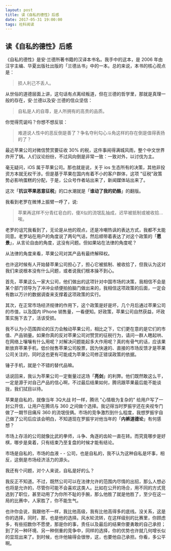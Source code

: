 ```yaml
---
layout: post
title: 读《自私的德性》后感
date: 2017-05-31 19:00:00
tags: 社科阅读
--- 
```


## 读《自私的德性》后感

《自私的德性》是安·兰德所著书籍的汉译本书名。我手中的这本，是 2006 年由汪宇主编、华夏出版社出版的「兰德丛书」中的一本。总的来说，本书的核心观点是：

> 损人利己不丢人。

从世俗的道德层面上讲，这句话有点离经叛道，但在兰德的哲学里，那就是真理一般的存在，安·兰德以及安·兰德的信众坚信：

> 自私是人的自尊，是人所拥有的高贵的品质。

你觉得荒诞吗？你想不想反驳：

> 难道说人性中的恶反倒是善了？争名夺利勾心斗角这样的存在倒是值得表扬的了？

最近苹果公司对微信赞赏要征收 30% 的税，这件事闹得满城风雨，整个中文世界炸开了锅。人们议论纷纷，不过风向倒是非常一致：一致对外，以讨伐为主。

毫无疑问，iOS 属于苹果公司。那也就是说，关于 ios 生态所有的决策，其他非投资方本就无权干涉。但是基于苹果在国内有着不小的客户群体，这项 "征税"政策势必影响蛋糕的分配，于是，公众号作者站出来了，新闻媒体站出来了。

这次「**抗议苹果恶意征税**」的口水潮就是「**谁动了我的奶酪**」的翻版。

我看到老罗在微博上振臂一呼了，说:

> 苹果再这样不分青红皂白的，傻X似的流氓乱抽成，迟早被抵制或被收拾...唉。

老罗的诅咒我看到了，无论是从他的观点，还是冷嘲热讽的表达方式，我都不太能同意。老罗站在用户的角度说了两句气话，然后顺带着表达了对这个政策的「**愿景**」，从言论自由的角度，这没有问题。但如果站在法律的角度呢？

从法律的角度来看，苹果公司对其产品有最终解释权。

也许这时候有人开始替苹果公司担心了，担心它被抵制、被收拾了，但我认为这对我们来说根本没有什么问题，或者说我们根本操不到心。

首先，苹果这么一家大公司，他们做出的这项针对中国市场的决策，我相信不会是某个部门领导为了冲冲业绩便拍拍脑门做出来的，我相信这项政策的后面，一定会有数以万计的数据调查来支撑着这项政策的实行。

其次，在正常市场经济规律的作用下，这个政策是好是坏，几个月后通过苹果公司的市值，以及国内 IPhone 销售量，一看便知。好政策，苹果公司自然获益，坏政策实施下去了，活该受损。

我不认为小范围舆论的压力会触动苹果公司，相比之下，它们更在意的是它们的市值、产品销量。如果你真的反对苹果公司对赞赏的征税行为，请问一群人瞎起哄、在网络上嚷嚷有什么用呢？对解决问题能起多大作用呢？真的有骨气的话，应该果断放弃苹果手机，低价抛售苹果公司股票，因为快速的、直接的市场反馈才是苹果公司关注的，同时这也更有可能成为苹果公司修正错误政策的依据。

锤子手机，就是个不错的替代品嘛。

话说回来，我认为苹果公司一定衡量过这场「**亮剑**」的利弊。他们既然敢这么干，一定是源于对自己产品的信心啊，不过最后结果如何，腾讯跟苹果最后能不能谈拢，我们拭目以待。

苹果是自私的，就像当年 3Q大战 时一样，腾讯 "心情极为复杂的" 给用户写了一封公开信，让用户在腾讯与 360 之间做个选择。我记得当时罗振宇还在央视专门做了一期节目痛斥 360 的流氓伎俩。市场的竞争激烈到什么程度，我想罗振宇自己做了公司后应该会明白，不知道现在罗振宇对他当年的「**内裤道德论**」有何感想？

市场上存活的公司就像比武的拳师，斗争、角逐的齿轮一直在转。而究竟哪步是好棋，哪步是臭着，只有结束乃至复盘的时候才能有结论。

市场是自私的，市场的血液 - - 公司，也是自私的，我不认为这种自私是坏事，相反，这倒是市场经济活力的源头。

我还有个问题，对个人来说，自私是好的么？

我反正不知道。不过，既然公司可以在法律允许的范围内尽情的出招，那么人想必也将是允许的，尽管你可能不会喜欢这类人。比如在公开的场合，用不同的方式竞选到了职位，甚至动用了为你所不耻的手腕，那么他胜了就是他胜了，至少在这一局的比赛中，人家胜了，你不能生气。

也许你会说，我跟他不一样，我比他高级，我有比他高得多的底线。没关系，这是你的选择，同时，那，也是他的选择。风水轮流转，在这样级别的比赛里，你顾虑多，有些招数你不愿使，那是你的事，责任以及最后的结果你要勇敢的自己承担；到了另一种环境、另一种侧重的竞争中，同样的选择，你的优势也许就几何增长似的显现出来了。到时候，也许他输得会很惨，这，也要他自己承担。你看，多公平啊。